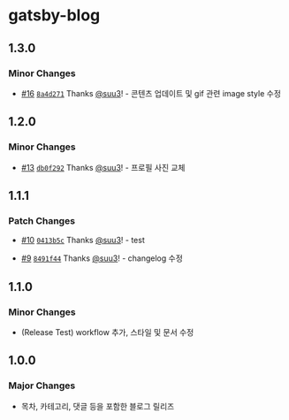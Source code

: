 # gatsby-blog

## 1.3.0

### Minor Changes

- [#16](https://github.com/suu3/suu3.github.io/pull/16) [`8a4d271`](https://github.com/suu3/suu3.github.io/commit/8a4d271afe87972a3a24c5f9f627f439863300d8) Thanks [@suu3](https://github.com/suu3)! - 콘텐츠 업데이트 및 gif 관련 image style 수정

## 1.2.0

### Minor Changes

- [#13](https://github.com/suu3/suu3.github.io/pull/13) [`db0f292`](https://github.com/suu3/suu3.github.io/commit/db0f29214cd0dbf802c1aefa86590b5bb1a22354) Thanks [@suu3](https://github.com/suu3)! - 프로필 사진 교체

## 1.1.1

### Patch Changes

- [#10](https://github.com/suu3/suu3.github.io/pull/10) [`0413b5c`](https://github.com/suu3/suu3.github.io/commit/0413b5c9072ee5335899b1f896cc367a69567f26) Thanks [@suu3](https://github.com/suu3)! - test

- [#9](https://github.com/suu3/suu3.github.io/pull/9) [`8491f44`](https://github.com/suu3/suu3.github.io/commit/8491f44f0a7d08282c9041f5f86fe692bd26db3e) Thanks [@suu3](https://github.com/suu3)! - changelog 수정

## 1.1.0

### Minor Changes

- (Release Test) workflow 추가, 스타일 및 문서 수정

## 1.0.0

### Major Changes

- 목차, 카테고리, 댓글 등을 포함한 블로그 릴리즈
